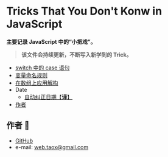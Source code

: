 # Tricks That You Don't Konw in JavaScript

**主要记录 JavaScript 中的“小把戏”。**

> **该文件会持续更新，不断写入新学到的 Trick。** 

* [switch 中的 case 语句](./tricks-you-do-not-know-folder/switch-case.md)
* [变量命名规则](./tricks-you-do-not-know-folder/variable-name.md)
* [在数组上应用解构](./tricks-you-do-not-know-folder/using-destructuring-on-array.md)
* Date
	* [自动纠正日期【**译**】](./tricks-you-do-not-know-folder/date-autocorrection.md)
* [作者](#author)

## <span id="author">作者 🙉</span>

* [GitHub](https://github.com/Tao-Quixote)
* e-mail: <web.taox@gmail.com>